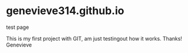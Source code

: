 # genevieve314.github.io
test page

This is my first project with GIT, am just testingout how it works.
Thanks!
Genevieve
